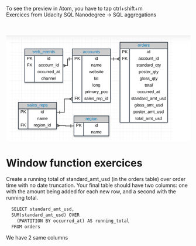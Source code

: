 
To see the preview in Atom, you have to tap ctrl+shift+m </br>
Exercices from Udacity SQL Nanodegree -> SQL aggregations  </br> </br> </br>


![](assets/groupy_by-82530243.PNG)

# Window function  exercices

Create a running total of standard_amt_usd (in the orders table) over order time with no date truncation. Your final table should have two columns: one with the amount being added for each new row, and a second with the running total.
```
  SELECT standard_amt_usd,
  SUM(standard_amt_usd) OVER
    (PARTITION BY occurred_at) AS running_total
  FROM orders
```
We have 2 same columns
